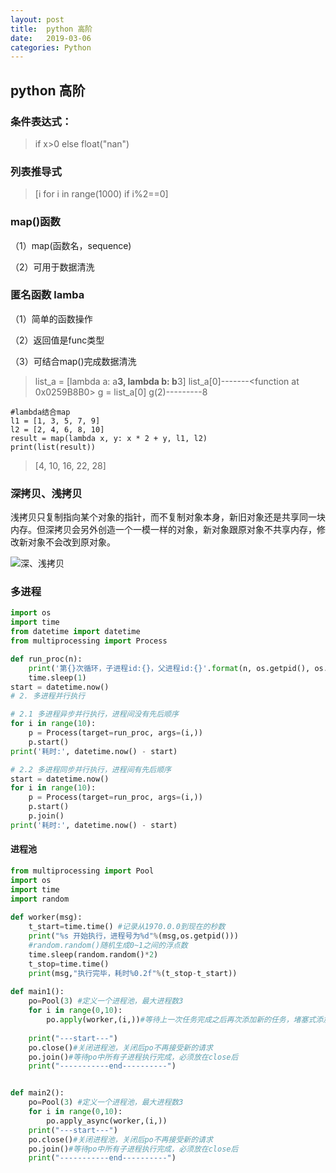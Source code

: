 ```yaml
---
layout: post
title:  python 高阶
date:   2019-03-06
categories: Python
---
```


<!-- MarkdownTOC -->




## python 高阶

### 条件表达式：
> if x>0 else float("nan")

### 列表推导式

> [i for i in range(1000) if i%2==0]

### map()函数

（1）map(函数名，sequence)

（2）可用于数据清洗

### 匿名函数 lamba

（1）简单的函数操作

（2）返回值是func类型

（3）可结合map()完成数据清洗


> list_a = [lambda a: a**3, lambda b: b**3]
>list_a[0]-------<function <lambda> at 0x0259B8B0>
> g = list_a[0]
>g(2)---------8

```
#lambda结合map
l1 = [1, 3, 5, 7, 9]
l2 = [2, 4, 6, 8, 10]
result = map(lambda x, y: x * 2 + y, l1, l2)
print(list(result))
```
> [4, 10, 16, 22, 28]


### 深拷贝、浅拷贝

浅拷贝只复制指向某个对象的指针，而不复制对象本身，新旧对象还是共享同一块内存。但深拷贝会另外创造一个一模一样的对象，新对象跟原对象不共享内存，修改新对象不会改到原对象。

![深、浅拷贝](https://s1.ax1x.com/2020/03/31/GKkEE6.png)


### 多进程

```python
import os
import time
from datetime import datetime
from multiprocessing import Process

def run_proc(n):
    print('第{}次循环，子进程id:{}，父进程id:{}'.format(n, os.getpid(), os.getppid()))
    time.sleep(1)
start = datetime.now()
# 2. 多进程并行执行

# 2.1 多进程异步并行执行，进程间没有先后顺序
for i in range(10):
    p = Process(target=run_proc, args=(i,))
    p.start()
print('耗时:', datetime.now() - start)

# 2.2 多进程同步并行执行，进程间有先后顺序
start = datetime.now()
for i in range(10):
    p = Process(target=run_proc, args=(i,))
    p.start()
    p.join()
print('耗时:', datetime.now() - start)
```
#### 进程池
```python
from multiprocessing import Pool
import os
import time
import random
 
def worker(msg):
	t_start=time.time() #记录从1970.0.0到现在的秒数
	print("%s 开始执行，进程号为%d"%(msg,os.getpid()))
	#random.random()随机生成0~1之间的浮点数
	time.sleep(random.random()*2)
	t_stop=time.time()
	print(msg,"执行完毕，耗时%0.2f"%(t_stop-t_start))
 
def main1():
	po=Pool(3) #定义一个进程池，最大进程数3
	for i in range(0,10):
		po.apply(worker,(i,))#等待上一次任务完成之后再次添加新的任务，堵塞式添加
	
	print("---start---")
	po.close()#关闭进程池，关闭后po不再接受新的请求
	po.join()#等待po中所有子进程执行完成，必须放在close后
	print("-----------end----------")


def main2():
	po=Pool(3) #定义一个进程池，最大进程数3
	for i in range(0,10):
		po.apply_async(worker,(i,))
	print("---start---")
	po.close()#关闭进程池，关闭后po不再接受新的请求
	po.join()#等待po中所有子进程执行完成，必须放在close后
	print("-----------end----------")

```

#### 

